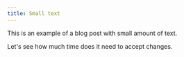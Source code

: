 ```yaml
---
title: Small text
---
```

This is an example of a blog post with small amount of text.

Let's see how much time does it need to accept changes.
